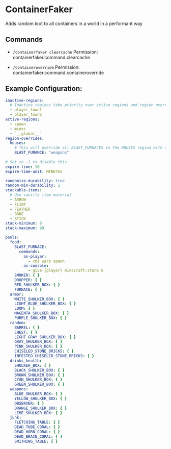 # ContainerFaker
Adds random loot to all containers in a world in a performant way

## Commands

- `/containerfaker clearcache`
Permission: containerfaker.command.clearcache

- `/containeroverride`
Permission: containerfaker.command.containeroverride

## Example Configuration:
```yml
inactive-regions:
  # Inactive regions take priority over active regions and region overrides
  - player_town1
  - player_town2
active-regions:
  - spawn
  - mines
  - `__global__`
region-overrides:
  houses:
    # This will override all BLAST_FURNACES in the HOUSES region with the WEAPONS pool.
    BLAST_FURANCE: "weapons"
    
# Set to -1 to disable this
expire-time: 10
expire-time-unit: MINUTES

randomize-durability: true
random-min-durability: 1
stackable-items:
  # Use vanilla item material
  - ARROW
  - FLINT
  - FEATHER
  - BONE
  - STICK
stack-minimum: 0
stack-maximum: 99

pools:
  food:
    BLAST_FURNACE:
      commands:
        as-player:
          - cmi warp spawn
        as-console:
          - give {player} minecraft:stone 5
    SMOKER: { }
    DROPPER: { }
    RED_SHULKER_BOX: { }
    FURNACE: { }
  armor:
    WHITE_SHULKER_BOX: { }
    LIGHT_BLUE_SHULKER_BOX: { }
    LOOM: { }
    MAGENTA_SHULKER_BOX: { }
    PURPLE_SHULKER_BOX: { }
  random:
    BARREL: { }
    CHEST: { }
    LIGHT_GRAY_SHULKER_BOX: { }
    GRAY_SHULKER_BOX: { }
    PINK_SHULKER_BOX: { }
    CHISELED_STONE_BRICKS: { }
    INFESTED_CHISELED_STONE_BRICKS: { }
  drinks_health:
    SHULKER_BOX: { }
    BLACK_SHULKER_BOX: { }
    BROWN_SHULKER_BOX: { }
    CYAN_SHULKER_BOX: { }
    GREEN_SHULKER_BOX: { }
  weapons:
    BLUE_SHULKER_BOX: { }
    YELLOW_SHULKER_BOX: { }
    OBSERVER: { }
    ORANGE_SHULKER_BOX: { }
    LIME_SHULKER_BOX: { }
  junk:
    FLETCHING_TABLE: { }
    DEAD_TUBE_CORAL: { }
    DEAD_HORN_CORAL: { }
    DEAD_BRAIN_CORAL: { }
    SMITHING_TABLE: { }
```
